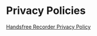 # Privacy Policies

<a href="https://github.com/Serendippium/privacy-policy/handsfreerecorder">Handsfree Recorder Privacy Policy</a>
